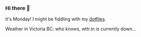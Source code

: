 ### Hi there :wave:

It's Monday! I might be fiddling with my [dotfiles](https://github.com/bewuethr/dotfiles).

Weather in Victoria BC: who knows, wttr.in is currently down...
